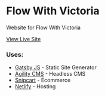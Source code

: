 # Flow With Victoria

Website for Flow With Victoria

[View Live Site](https://www.flowwithvictoria.ca)

### Uses:
- [Gatsby JS](https://www.gatsbyjs.com/) - Static Site Generator
- [Agility CMS](https://www.agilitycms.com/) - Headless CMS
- [Snipcart](https://snipcart.com/) - Ecommerce
- [Netlify](https://www.netlify.com/) - Hosting
